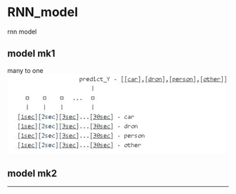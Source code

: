 # RNN_model

rnn model
## model mk1
many to one
![model_mk1](./model_mk1.jpg)
  
  
## model mk2

* * *
